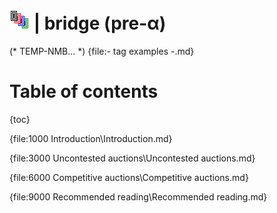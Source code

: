 # ![bridge](https://raw.githubusercontent.com/aornota/bridge/master/src/resources/tpoc-32x32.png) | bridge (pre-α)

(* TEMP-NMB... *)
{file:- tag examples -.md}

# Table of contents

{toc}

{file:1000 Introduction\Introduction.md}

{file:3000 Uncontested auctions\Uncontested auctions.md}

{file:6000 Competitive auctions\Competitive auctions.md}

{file:9000 Recommended reading\Recommended reading.md}
